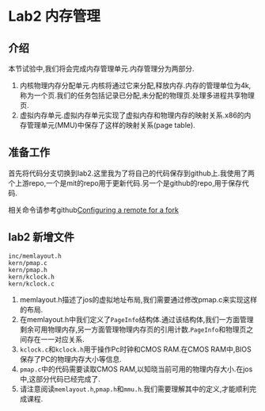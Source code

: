 # Lab2 内存管理

## 介绍
本节试验中,我们将会完成内存管理单元.内存管理分为两部分.

1. 内核物理内存分配单元.内核将通过它来分配,释放内存.内存的管理单位为4k,称为一个页.我们的任务包括记录已分配,未分配的物理页.处理多进程共享物理页.
2. 虚拟内存单元.虚拟内存单元实现了虚拟内存和物理内存的映射关系.x86的内存管理单元(MMU)中保存了这样的映射关系(page table).

## 准备工作
首先将代码分支切换到lab2.这里我为了将自己的代码保存到github上.我使用了两个上游repo,一个是mit的repo用于更新代码.另一个是github的repo,用于保存代码.

相关命令请参考github[Configuring a remote for a fork](https://help.github.com/articles/configuring-a-remote-for-a-fork/)

## lab2 新增文件
```
inc/memlayout.h
kern/pmap.c
kern/pmap.h
kern/kclock.h
kern/kclock.c
```

1. memlayout.h描述了jos的虚拟地址布局,我们需要通过修改pmap.c来实现这样的布局.
2. 在memlayout.h中我们定义了`PageInfo`结构体.通过该结构体,我们一方面管理剩余可用物理内存,另一方面管理物理内存页的引用计数.`PageInfo`和物理页之间存在一一对应关系.
3. `kclock.c`和`kclock.h`用于操作Pc时钟和CMOS RAM.在CMOS RAM中,BIOS保存了PC的物理内存大小等信息.
4. `pmap.c`中的代码需要读取CMOS RAM,以知晓当前可用的物理内存大小.在jos中,这部分代码已经完成了.
5. 请注意阅读`memlayout.h`,`pmap.h`和`mmu.h`.我们需要理解其中的定义,才能顺利完成课程.